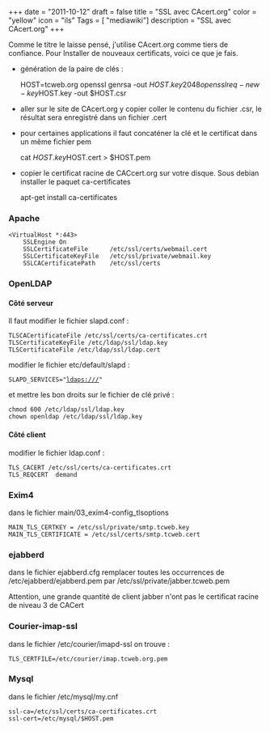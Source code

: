 +++
date = "2011-10-12"
draft = false
title = "SSL avec CAcert.org"
color = "yellow"
icon = "ils"
Tags = [ "mediawiki"]
description = "SSL avec CAcert.org"
+++

Comme le titre le laisse pensé, j'utilise CAcert.org comme tiers de
confiance. Pour Installer de nouveaux certificats, voici ce que je fais.

-   génération de la paire de clés :

    HOST=tcweb.org
    openssl genrsa -out $HOST.key 2048
    openssl req -new -key $HOST.key -out $HOST.csr

-   aller sur le site de CAcert.org y copier coller le contenu du
    fichier .csr, le résultat sera enregistré dans un fichier .cert
-   pour certaines applications il faut concaténer la clé et le
    certificat dans un même fichier pem

    cat $HOST.key $HOST.cert > $HOST.pem

-   copier le certificat racine de CACcert.org sur votre disque. Sous
    debian installer le paquet ca-certificates

    apt-get install ca-certificates

### Apache

    <VirtualHost *:443>
        SSLEngine On
        SSLCertificateFile      /etc/ssl/certs/webmail.cert
        SSLCertificateKeyFile   /etc/ssl/private/webmail.key
        SSLCACertificatePath    /etc/ssl/certs

### OpenLDAP

#### Côté serveur

Il faut modifier le fichier slapd.conf :

    TLSCACertificateFile /etc/ssl/certs/ca-certificates.crt
    TLSCertificateKeyFile /etc/ldap/ssl/ldap.key
    TLSCertificateFile /etc/ldap/ssl/ldap.cert

modifier le fichier etc/default/slapd :

`SLAPD_SERVICES="`[`ldaps:///`](ldaps:///)`"`

et mettre les bon droits sur le fichier de clé privé :

    chmod 600 /etc/ldap/ssl/ldap.key
    chown openldap /etc/ldap/ssl/ldap.key

#### Côté client

modifier le fichier ldap.conf :

    TLS_CACERT /etc/ssl/certs/ca-certificates.crt
    TLS_REQCERT  demand

### Exim4

dans le fichier main/03\_exim4-config\_tlsoptions

    MAIN_TLS_CERTKEY = /etc/ssl/private/smtp.tcweb.key
    MAIN_TLS_CERTIFICATE = /etc/ssl/certs/smtp.tcweb.cert

### ejabberd

dans le fichier ejabberd.cfg remplacer toutes les occurrences de
/etc/ejabberd/ejabberd.pem par /etc/ssl/private/jabber.tcweb.pem

Attention, une grande quantité de client jabber n'ont pas le certificat
racine de niveau 3 de CACert

### Courier-imap-ssl

dans le fichier /etc/courier/imapd-ssl on trouve :

    TLS_CERTFILE=/etc/courier/imap.tcweb.org.pem

### Mysql

dans le fichier /etc/mysql/my.cnf

    ssl-ca=/etc/ssl/certs/ca-certificates.crt
    ssl-cert=/etc/mysql/$HOST.pem
